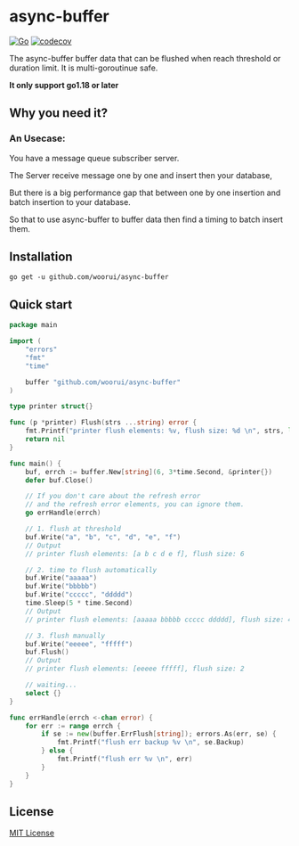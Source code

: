 # async-buffer

[![Go](https://github.com/woorui/async-buffer/actions/workflows/go.yml/badge.svg)](https://github.com/woorui/async-buffer/actions/workflows/go.yml)
[![codecov](https://codecov.io/gh/woorui/async-buffer/branch/main/graph/badge.svg?token=G7OK0KG9YT)](https://codecov.io/gh/woorui/async-buffer)

The async-buffer buffer data that can be flushed when reach threshold or duration limit. It is multi-goroutinue safe.

**It only support go1.18 or later**

## Why you need it?

### An Usecase: 

You have a message queue subscriber server.

The Server receive message one by one and insert then your database,

But there is a big performance gap that between one by one insertion and batch insertion to your database.

So that to use async-buffer to buffer data then find a timing to batch insert them.

## Installation

```
go get -u github.com/woorui/async-buffer
```

## Quick start

```go
package main

import (
	"errors"
	"fmt"
	"time"

	buffer "github.com/woorui/async-buffer"
)

type printer struct{}

func (p *printer) Flush(strs ...string) error {
	fmt.Printf("printer flush elements: %v, flush size: %d \n", strs, len(strs))
	return nil
}

func main() {
	buf, errch := buffer.New[string](6, 3*time.Second, &printer{})
	defer buf.Close()

	// If you don't care about the refresh error
	// and the refresh error elements, you can ignore them.
	go errHandle(errch)

	// 1. flush at threshold
	buf.Write("a", "b", "c", "d", "e", "f")
	// Output
	// printer flush elements: [a b c d e f], flush size: 6

	// 2. time to flush automatically
	buf.Write("aaaaa")
	buf.Write("bbbbb")
	buf.Write("ccccc", "ddddd")
	time.Sleep(5 * time.Second)
	// Output
	// printer flush elements: [aaaaa bbbbb ccccc ddddd], flush size: 4

	// 3. flush manually
	buf.Write("eeeee", "fffff")
	buf.Flush()
	// Output
	// printer flush elements: [eeeee fffff], flush size: 2

	// waiting...
	select {}
}

func errHandle(errch <-chan error) {
	for err := range errch {
		if se := new(buffer.ErrFlush[string]); errors.As(err, se) {
			fmt.Printf("flush err backup %v \n", se.Backup)
		} else {
			fmt.Printf("flush err %v \n", err)
		}
	}
}

```

## License

[MIT License](https://github.com/woorui/async-buffer/blob/main/LICENSE)

